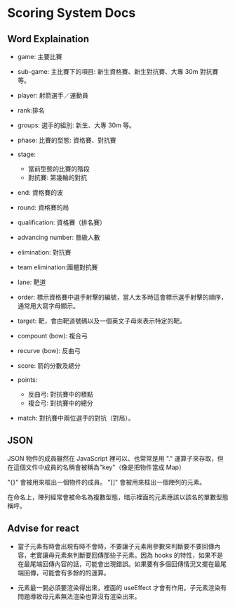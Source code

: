 # Scoring System Docs

## Word Explaination

- game: 主要比賽
- sub-game: 主比賽下的項目: 新生資格賽、新生對抗賽、大專 30m 對抗賽等。
- player: 射箭選手／運動員
- rank:排名
- groups: 選手的組別: 新生、大專 30m 等。
- phase: 比賽的型態: 資格賽、對抗賽
- stage: 
    - 當前型態的比賽的階段
    - 對抗賽: 第幾輪的對抗
- end: 資格賽的波
- round: 資格賽的局
- qualification: 資格賽（排名賽）
- advancing number: 晉級人數
- elimination: 對抗賽
- team elimination:團體對抗賽

- lane: 靶道
- order: 標示資格賽中選手射擊的編號，當人太多時這會標示選手射擊的順序，通常用大寫字母顯示。
- target: 靶，會由靶道號碼以及一個英文子母來表示特定的靶。
- compount (bow): 複合弓
- recurve (bow): 反曲弓
- score: 箭的分數及總分
- points:
    - 反曲弓: 對抗賽中的積點
    - 複合弓: 對抗賽中的總分
- match: 對抗賽中兩位選手的對抗（對局）。

## JSON

JSON 物件的成員雖然在 JavaScript 裡可以、也常常是用 "." 運算子來存取，但在這個文件中成員的名稱會被稱為"key"（像是把物件當成 Map）

"{}" 會被用來框出一個物件的成員。
"[]" 會被用來框出一個陣列的元素。

在命名上，陣列經常會被命名為複數型態，暗示裡面的元素應該以該名的單數型態稱呼。

## Advise for react

- 當子元素有時會出現有時不會時，不要讓子元素用參數來判斷要不要回傳內容，老實讓母元素來判斷要回傳那些子元素。因為 hooks 的特性，如果不是在最尾端回傳內容的話，可能會出現錯誤。如果要有多個回傳情況又擺在最尾端回傳，可能會有多餘的的運算。

- 元素最一開必須要渲染得出來，裡面的 useEffect 才會有作用。子元素渲染有問題導致母元素無法渲染也算沒有渲染出來。
